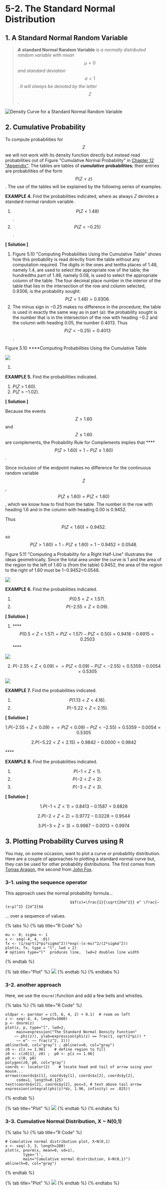 # 5-2. The Standard Normal Distribution

## 1. A Standard Normal Random Variable 

> _**A**_ **standard Normal Random Variable** _is a normally distributed random variable with mean_ $$μ = 0$$ _and standard deviation_ $$σ = 1$$ . _It will always be denoted by the letter_ $$Z$$ .

![Density Curve for a Standard Normal Random Variable](../.gitbook/assets/image%20%28133%29.png)

## 2. Cumulative Probability

 To compute probabilities for $$Z$$ we will not work with its density function directly but instead read probabilities out of Figure  "Cumulative Normal Probability" in [Chapter 12 "Appendix"](https://saylordotorg.github.io/text_introductory-statistics/s16-appendix.html). The tables are tables of _**cumulative**_ **probabilities**; their entries are probabilities of the form $$P(Z<z)$$ . The use of the tables will be explained by the following series of examples.



**EXAMPLE 4.** Find the probabilities indicated, where as always _Z_ denotes a standard normal random variable.

1. $$P(Z < 1.48)$$ .
2. $$P(Z< −0.25)$$ .

**\[ Solution \]**

1. Figure 5.10 "Computing Probabilities Using the Cumulative Table" shows how this probability is read directly from the table without any computation required. The digits in the ones and tenths places of 1.48, namely 1.4, are used to select the appropriate row of the table; the hundredths part of 1.48, namely 0.08, is used to select the appropriate column of the table. The four decimal place number in the interior of the table that lies in the intersection of the row and column selected, 0.9306, is the probability sought: $$P(Z<1.48)=0.9306.$$  
2. The minus sign in −0.25 makes no difference in the procedure; the table is used in exactly the same way as in part \(a\): the probability sought is the number that is in the intersection of the row with heading −0.2 and the column with heading 0.05, the number 0.4013. Thus $$P(Z < −0.25) = 0.4013$$ .

Figure 5.10 ****Computing Probabilities Using the Cumulative Table

![](https://saylordotorg.github.io/text_introductory-statistics/section_09/f6da1521baeec4bd3bc7a7f1ac4b0856.jpg)

1. 
**EXAMPLE 5.**  Find the probabilities indicated.

1. _P_\(_Z_ &gt; 1.60\).
2. _P_\(_Z_ &gt; −1.02\).

**\[ Solution \]**

Because the events $$Z > 1.60$$ and $$Z ≤ 1.60$$ are complements, the Probability Rule for Complements implies that ****$$P(Z>1.60)=1−P(Z≤1.60)$$. 

Since inclusion of the endpoint makes no difference for the continuous random variable $$Z$$ , $$P(Z≤1.60)=P(Z<1.60)$$ , which we know how to find from the table. The number in the row with heading 1.6 and in the column with heading 0.00 is 0.9452. 

Thus $$P(Z<1.60)=0.9452.$$ 

so $$P(Z>1.60)=1−P(Z≤1.60)=1−0.9452=0.0548.$$ 

Figure 5.11 "Computing a Probability for a Right Half-Line" illustrates the ideas geometrically. Since the total area under the curve is 1 and the area of the region to the left of 1.60 is \(from the table\) 0.9452, the area of the region to the right of 1.60 must be 1−0.9452=0.0548.  


![](../.gitbook/assets/image%20%2823%29.png)



**EXAMPLE 6.**  Find the probabilities indicated.

1. $$P(0.5<Z<1.57).$$ 
2. $$P(−2.55<Z<0.09).$$ 

**\[ Solution \]**

1. \*\*\*\*$$P(0.5<Z<1.57)=P(Z<1.57)−P(Z<0.50)=0.9418−0.6915=0.2503$$ ****

![](../.gitbook/assets/image%20%2857%29.png)



2. $$P(−2.55<Z<0.09)==P(Z<0.09)−P(Z<−2.55)=0.5359−0.0054=0.5305$$ 

![](../.gitbook/assets/image%20%28108%29.png)





**EXAMPLE 7.**  Find the probabilities indicated.

1. $$P(1.13<Z<4.16).$$ 
2. $$P(−5.22<Z<2.15).$$ 

**\[ Solution \]**

$$1. P(−2.55<Z<0.09)==P(Z<0.09)−P(Z<−2.55) = 0.5359−0.0054=0.5305$$ 

$$2. P(−5.22<Z<2.15)=0.9842−0.0000=0.9842$$ 

\*\*\*\*

**EXAMPLE 8.**  Find the probabilities indicated.

1. $$P(−1<Z<1).$$ 
2. $$P(−2<Z<2).$$ 
3. $$P(−3<Z<3).$$ 

**\[ Solution \]**

$$1. P(−1<Z<1)=0.8413−0.1587=0.6826$$ 

$$2. P(−2<Z<2)=0.9772−0.0228=0.9544$$ 

$$3. P(−3<Z<3)=0.9987−0.0013=0.9974$$ 

## 3. Plotting Probability Curves using R

You may, on some occasion, want to plot a curve or probability distribution. Here are a couple of approaches to plotting a standard normal curve but, they can be used for other probability distributions. The first comes from [Tomas Aragon](http://medepi.com/), the second from [John Fox](http://socserv.mcmaster.ca/jfox/Courses/UCLA/index.html).

### 3-1. using the sequence operator

This approach uses the normal probability formula…

                                 $$f(x)=\frac{1}{\sqrt{2πσ^2}} e^ \frac{−(x−μ)^2} {2σ^2}$$ 

… over a sequence of values.

{% tabs %}
{% tab title="R Code" %}
```
mu <- 0; sigma <- 1 
x <- seq(-4, 4, .01) 
fx <- (1/sqrt(2*pi*sigma^2))*exp(-(x-mu)^2/(2*sigma^2))
plot(x, fx, type = "l", lwd = 2)  
# options type="l"  produces line,  lwd=2 doubles line width
```
{% endtab %}

{% tab title="Plot" %}
![](../.gitbook/assets/image%20%2837%29.png)
{% endtab %}
{% endtabs %}

### 3-2. another approach

Here, we use the `dnorm()`function and add a few bells and whistles.

{% tabs %}
{% tab title="R Code" %}
```
oldpar <- par(mar = c(5, 6, 4, 2) + 0.1)  # room on left
z <- seq(-4, 4, length=1000) 
p <- dnorm(z)
plot(z, p, type="l", lwd=2, 
     main=expression("The Standard Normal Density Function"
    ~~ phi(z)), ylab=expression(phi(z) == frac(1, sqrt(2*pi)) *
     ~~ e^- ~~ frac(z^2, 2)))
abline(h=0, col="gray") ; abline(v=0, col="gray")
z0 <- z[z >= 1.96]    # define region to fill
z0 <- c(z0[1], z0) ;  p0 <- p[z >= 1.96]
p0 <- c(0, p0)
polygon(z0, p0, col="gray")
coords <- locator(2)    # locate head and tail of arrow using your mouse...
arrows(coords$x[1], coords$y[1], coords$x[2], coords$y[2], 
     code=1, length=0.125)
text(coords$x[2], coords$y[2], pos=3, # text above tail arrow
expression(integral(phi(z)*dz, 1.96, infinity) == .025))
```
{% endtab %}

{% tab title="Plot" %}
![](../.gitbook/assets/image%20%28191%29.png)
{% endtab %}
{% endtabs %}

### 3-3. Cumulative Normal Distribution, X ~ N\(0,1\)

{% tabs %}
{% tab title="R Code" %}
```
# Cumulative normal distribution plot, X~N(0,1) 
x <- seq(-3, 3, length=200) 
plot(x, pnorm(x, mean=0, sd=1), 
        type='l', 
        main="Cumulative normal distribution, X~N(0,1)")
abline(h=0, col="gray")
```
{% endtab %}

{% tab title="Plot" %}
![](../.gitbook/assets/image%20%28154%29.png)
{% endtab %}
{% endtabs %}

